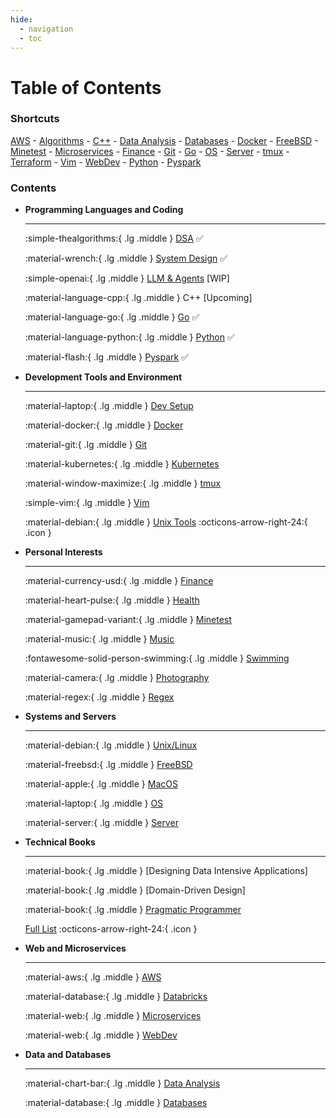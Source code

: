 ```yaml
---
hide:
  - navigation
  - toc
---
```


# Table of Contents

### Shortcuts

[AWS](aws/index.md) - [Algorithms](algo/index.md)  - [C++](cpp/index.md) - [Data Analysis](dataanalysis/index.md) - [Databases](databases/index.md) - [Docker](docker/index.md) - [FreeBSD](freebsd/index.md) - [Minetest](mt/index.md) - [Microservices](microservices/index.md) - [Finance](fin/index.md) - [Git](git/index.md) - [Go](go/index.md) - [OS](os/index.md) - [Server](server/index.md) - [tmux](tmux/index.md) - [Terraform](terraform/index.md) - [Vim](vim/index.md) - [WebDev](webdev/index.md) - [Python](python/index.md) - [Pyspark](pyspark/index.md)

### Contents

<div class="grid cards" markdown>

-   __Programming Languages and Coding__

    ---

    :simple-thealgorithms:{ .lg .middle } [DSA](dsa/index.md) ✅

    :material-wrench:{ .lg .middle } [System Design](sd/index.md) ✅

    :simple-openai:{ .lg .middle } [LLM & Agents](llm/index.md) [WIP]

    :material-language-cpp:{ .lg .middle } C++ [Upcoming]

    :material-language-go:{ .lg .middle }  [Go](go/index.md) ✅

    :material-language-python:{ .lg .middle }  [Python](python/index.md) ✅

    :material-flash:{ .lg .middle }  [Pyspark](pyspark/index.md) ✅

-   __Development Tools and Environment__

    ---

    :material-laptop:{ .lg .middle } [Dev Setup](dev_setup/index.md)

    :material-docker:{ .lg .middle } [Docker](docker/index.md)

    :material-git:{ .lg .middle } [Git](git/index.md)

    :material-kubernetes:{ .lg .middle } [Kubernetes](kubernetes/index.md)

    :material-window-maximize:{ .lg .middle } [tmux](tmux/index.md)

    :simple-vim:{ .lg .middle } [Vim](vim/index.md)

    :material-debian:{ .lg .middle } [Unix Tools](unix/index.md) :octicons-arrow-right-24:{ .icon }

-   __Personal Interests__

    ---

    :material-currency-usd:{ .lg .middle } [Finance](fin/index.md)

    :material-heart-pulse:{ .lg .middle } [Health](health/index.md)

    :material-gamepad-variant:{ .lg .middle } [Minetest](mt/index.md)

    :material-music:{ .lg .middle } [Music](music/index.md)

    :fontawesome-solid-person-swimming:{ .lg .middle } [Swimming](swimming/index.md)

    :material-camera:{ .lg .middle } [Photography](photography/index.md)

    :material-regex:{ .lg .middle } [Regex](regex/index.md)

-   __Systems and Servers__

    ---

    :material-debian:{ .lg .middle } [Unix/Linux](linux/index.md)
    
    :material-freebsd:{ .lg .middle } [FreeBSD](freebsd/index.md)	    
    
    :material-apple:{ .lg .middle } [MacOS](macos/index.md)

    :material-laptop:{ .lg .middle } [OS](os/index.md)

    :material-server:{ .lg .middle } [Server](server/index.md)

-   __Technical Books__

    ---

    :material-book:{ .lg .middle } [Designing Data Intensive Applications]
    
    :material-book:{ .lg .middle } [Domain-Driven Design]

    :material-book:{ .lg .middle } [Pragmatic Programmer](https://media.minetest.in/the_pragmatic_programmer_notes.pdf)
    
    [Full List](books/index.md) :octicons-arrow-right-24:{ .icon }

-   __Web and Microservices__

    ---

    :material-aws:{ .lg .middle } [AWS](aws/index.md)

    :material-database:{ .lg .middle } [Databricks](databricks/index.md)

    :material-web:{ .lg .middle } [Microservices](microservices/index.md)
    
    :material-web:{ .lg .middle } [WebDev](webdev/index.md)
  
-   __Data and Databases__

    ---

    :material-chart-bar:{ .lg .middle } [Data Analysis](dataanalysis/index.md)

    :material-database:{ .lg .middle } [Databases](databases/index.md)

</div>
